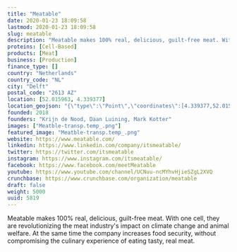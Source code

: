 ```yaml
---
title: "Meatable"
date: 2020-01-23 18:09:58
lastmod: 2020-01-23 18:09:58
slug: meatable
description: "Meatable makes 100% real, delicious, guilt-free meat. With one cell, they are revolutionizing the meat industry's impact on climate change and animal welfare. At the same time the company increases food security, without compromising the culinary experience of eating tasty, real meat."
proteins: [Cell-Based]
products: [Meat]
business: [Production]
finance_type: []
country: "Netherlands"
country_code: "NL"
city: "Delft"
postal_code: "2613 AZ"
location: [52.015963, 4.339377]
location_geojson: "{\"type\":\"Point\",\"coordinates\":[4.339377,52.015963]}"
founded: 2018
founders: "Krijn de Nood, Daan Luining, Mark Kotter"
images: ["Meatble-transp.temp_.png"]
featured_image: "Meatble-transp.temp_.png"
website: https://www.meatable.com/
linkedin: https://www.linkedin.com/company/itsmeatable/
twitter: https://twitter.com/itsmeatable
instagram: https://www.instagram.com/itsmeatable/
facebook: https://www.facebook.com/meetMeatable
youtube: https://www.youtube.com/channel/UCNuu-ncMYhvHjieSZgL2XVQ
crunchbase: https://www.crunchbase.com/organization/meatable
draft: false
weight: 5000
uuid: 5819
---
```

Meatable makes 100% real, delicious, guilt-free meat. With one cell, they are revolutionizing the meat industry's impact on climate change and animal welfare. At the same time the company increases food security, without compromising the culinary experience of eating tasty, real meat.
